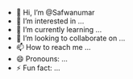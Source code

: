 - 👋 Hi, I’m @Safwanumar
- 👀 I’m interested in ...
- 🌱 I’m currently learning ...
- 💞️ I’m looking to collaborate on ...
- 📫 How to reach me ...
- 😄 Pronouns: ...
- ⚡ Fun fact: ...

<!---
Safwanumar/Safwanumar is a ✨ special ✨ repository because its `README.md` (this file) appears on your GitHub profile.
You can click the Preview link to take a look at your changes.
--->
